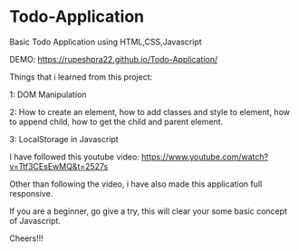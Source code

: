 # Todo-Application
Basic Todo Application using HTML,CSS,Javascript

DEMO: https://rupeshpra22.github.io/Todo-Application/

Things that i learned from this project:

1: DOM Manipulation

2: How to create an element, how to add classes and style to element, how to append child, how to get the child and parent element.

3: LocalStorage in Javascript

I have followed this youtube video:
https://www.youtube.com/watch?v=Ttf3CEsEwMQ&t=2527s

Other than following the video, i have also made this application full responsive.

If you are a beginner, go give a try, this will clear your some basic concept of Javascript.

Cheers!!!
